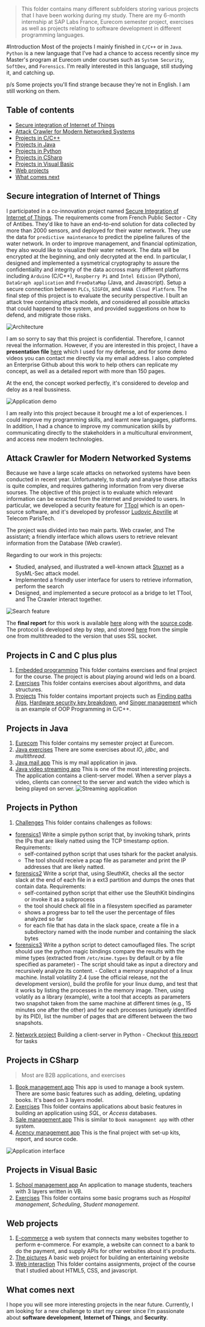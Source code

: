 >This folder contains many different subfolders storing various projects that I have been working during my study. There are my 6-month internship at SAP Labs France, Eurecom semester project, exercises as well as projects relating to software development in different programming languages.

#Introduction
Most of the projects I mainly finished in `C/C++` or in `Java`. `Python` is a new language that I've had a chance to access recently since my Master's program at Eurecom under courses such as `System Security`, `SoftDev`, and `Forensics`. I'm really interested in this language, still studying it, and catching up. 

p/s Some projects you'll find strange because they're not in English. I am still working on them.

## Table of contents
* [Secure integration of Internet of Things](#secure-integration-of-internet-of-things)
* [Attack Crawler for Modern Networked Systems](#attack-crawler-for-modern-networked-systems)
* [Projects in C/C++](#projects-in-c-and-c-plus-plus)
* [Projects in Java](#projects-in-java)
* [Projects in Python](#projects-in-python)
* [Projects in CSharp](#projects-in-sharp)
* [Projects in Visual Basic](#projects-in-visual-basic)
* [Web projects](#web-projects)
* [What comes next](#what-comes-next)

## Secure integration of Internet of Things
I participated in a co-innovation project named [Secure Integration of Internet of Things](http://scn.sap.com/community/labs/blog/2015/06/25/co-innovation-project-on-predictive-analytics-for-pipeline-integrity). The requirements come from French Public Sector - City of Antibes. They'd like to have an end-to-end solution for data collected by more than 2000 sensors, and deployed for their water network. They use the data for `predictive maintenance` to predict the pipeline failures of the water network. In order to improve management, and financial optimization, they also would like to visualize their water network. The data will be encrypted at the beginning, and only decrypted at the end. In particular, I designed and implemented a sysmetrical cryptography to assure the confidentiality and integrity of the data accross many different platforms including `Arduino` (C/C++), `Raspberry Pi` and `Intel Edision` (Python), `DataGraph application` and `FreeDataMap` (Java, and Javascript). Setup a secure connection between `PLCs`, `SIGFOX`, and `HANA Cloud Platform`. The final step of this project is to evaluate the security perspective. I built an attack tree containing attack models, and considered all possible attacks that could happend to the system, and provided suggestions on how to defend, and mitigrate those risks.

![Architecture](images/architecturediagram.png "Architecture Overview")

I am so sorry to say that this project is confidential. Therefore, I cannot reveal the information. However, if you are interested in this project, I have a **presentation file** [here](https://github.com/dandavid3000/Documents/blob/master/SecureIoT/SAP_Defense.pptx) which I used for my defense, and for some demo videos you can contact me directly via my email address. I also completed an Enterprise Github about this work to help others can replicate my concept, as well as a detailed report with more than 150 pages.

At the end, the concept worked perfectly, it's considered to develop and deloy as a real bussiness.

![Application demo](images/Concept.png "Application demo")

I am really into this project because it brought me a lot of experiences. I could improve my programming skills, and learnt new languages, platforms. In addition, I had a chance to improve my communication skills by communicating directly to the stakeholders in a multicultural environment, and access new modern technologies.

## Attack Crawler for Modern Networked Systems
Because we have a large scale attacks on networked systems have been conducted in recent year. Unfortunately, to study and analyse those attacks is quite complex, and requires gathering information from very diverse sourses.
The objective of this project is to evaluate which relevant information can be exracted from the internet and provided to users.
In particular, we developed a security feature for [TTool](http://ttool.telecom-paristech.fr/) which is an open-source software, and it's developed by professor [Ludovic Apvrille](http://perso.telecom-paristech.fr/~apvrille/) at Telecom ParisTech.

The project was divided into two main parts. Web crawler, and The assistant; a friendly interface which allows users to retrieve relevant information from the Database (Web crawler).

Regarding to our work in this projects:
* Studied, analysed, and illustrated a well-known attack [Stuxnet](https://en.wikipedia.org/wiki/Stuxnet) as a SysML-Sec attack model.
* Implemented a friendly user interface for users to retrieve information, perform the search
* Designed, and implemented a secure protocol as a bridge to let TTool, and The Crawler interact together.

![Search feature](images/ExternalSearch.png "Search feature")

The **final report** for this work is available [here](Java/Eurecom/SemesterFinalResult/FullSubmitted_Source/SemesterProjectReport_VO.pdf) along with the [source code](Java/Eurecom/SemesterFinalResult/FullSubmitted_Source/TTool.zip). The protocol is developed step by step, and stored [here](Java/Eurecom/SmallClient_Server/) from the simple one from multithreaded to the version that uses SSL socket.

## Projects in C and C plus plus

1. [Embedded programming](C/EmbeddedProgramming/Exercises)
This folder contains exercises and final project for the course. The project is about playing around wid leds on a board.
2. [Exercises](C/Exercises)
This folder contains exercises about algorithms, and data structures.
3. [Projects](C/Projects)
This folder contains important projects such as [Finding paths Algs](C/Projects/Algorithms), [Hardware security key breakdown](C/Projects/HardwareSec), and [Singer management](C/Projects/SingerManagement) which is an example of OOP Programming in C/C++.

## Projects in Java
1. [Eurecom](Java/Eurecom) This folder contains my semester project at Eurecom.
2. [Java exercises](Java/Projects/Exercises) There are some exercises about *IO*, *jdbc*, and *multithread*.
3. [Java mail app](Java/Projects/Final/JavaMailApp/0941037) This is my mail application in java.
4. [Java video streaming app](Java/Projects/Final/StreamingApplication) This is one of the most interesting projects. The application contains a client-server model. When a server plays a video, clients can connect to the server and watch the video which is being played on server.
![Streaming application](images/Streamingapplication.png "Streaming application")

## Projects in Python
1. [Challenges](Python/Challenges) This folder contains challenges as follows: 
  - [forensics1](Python/Challenges/Forensics1.py) Write a simple python script that, by invoking tshark, prints the IPs that are likely natted using the TCP timestamp option. Requirements: 
    - self-contained python script that uses tshark for the packet analysis. 
    - The tool should receive a pcap file as parameter and print the IP addresses that are likely natted. 
  - [forensics2](Python/Challenges/Forensics2.py) Write a script that, using SleuthKit, checks all the sector slack at the end of each file in a ext3 partition and dumps the ones that contain data. Requirements:
    - self-contained python script that either use the SleuthKit bindingins or invoke it as a subprocess
    - the tool should check all file in a filesystem specified as parameter
    - shows a progress bar to tell the user the percentage of files analyzed so far
    - for each file that has data in the slack space, create a file in a subdirectory named with the inode number and containing the slack bytes
  -  [forensics3](Python/Challenges/Forensics3.py) Write a python script to detect camouflaged files. The script should use the python magic bindings compare the results with the mime types (extracted from `/etc/mime.types` by default or by a file specified as parameter)
    - The script should take as input a directory and recursively analyze its content.
    - Collect a memory snapshot of a linux machine. Install volatility 2.4 (use the official release, not the development version), build the profile for your linux dump, and test that it works by listing the processes in the memory image. Then, using volatily as a library (example), write a tool that accepts as parameters two snapshot taken from the same machine at different times (e.g., 15 minutes one after the other) and for each processes (uniquely identified by its PID), list the number of pages that are different between the two snapshots.
2. [Network project](Python/Network1_Project) Building a client-server in Python - Checkout [this report](Python/Network1_Project/Report.pdf) for tasks

## Projects in CSharp
>Most are B2B applications, and exercises

1. [Book management app](CSharp/BookManagement/06k3021) This app is used to manage a book system. There are some basic features such as adding, deleting, updating books. It's baed on 3 layers model.
2. [Exercises](CSharp/Exercises) This folder contains applications about basic features in building an application using *SQL*, or *Access* databases.
3. [Sale management app](CSharp/SalesManagement/QLDaiLy) This is similar to `Book management app` with other system.
4. [Acency management app](CSharp/Final/SemesterProject/) This is the final project with set-up kits, report, and source code.

![Application interface](images/CSharp.png "Application interface")

## Projects in Visual Basic
1. [School management app](VisualBasic/FinalProject/AppliedManagementApplication) An application to manage students, teachers with 3 layers written in VB.
2. [Exercises](VisualBasic/Exercises) This folder contains some basic programs such as *Hospital management*, *Scheduling*, *Student management*.

## Web projects
1. [E-commerce](Web/E_Commerce) a web system that connects many websites together to perform e-commerce. For example, a website can connect to a bank to do the payment, and supply APIs for other websites about it's products.
2. [The pictures](Web/ThePictures) A basic web project for building an entertaining website
3. [Web interaction](Web/WebInt) This folder contains assignments, project of the course that I studied about HTML5, CSS, and javascript.

## What comes next
I hope you will see more interesting projects in the near future. Currently, I am looking for a new challenge to start my career since I'm passionate about **software development**, **Internet of Things**, and **Security**.
